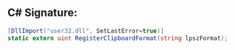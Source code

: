 
## C# Signature:
```cs
[DllImport("user32.dll", SetLastError=true)]
static extern uint RegisterClipboardFormat(string lpszFormat);
```
